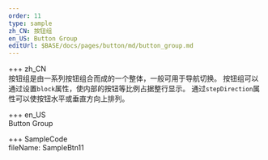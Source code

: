 ```yaml
---   
order: 11  
type: sample  
zh_CN: 按钮组 
en_US: Button Group
editUrl: $BASE/docs/pages/button/md/button_group.md
---      
```


+++ zh_CN   
按钮组是由一系列按钮组合而成的一个整体，一般可用于导航切换。
按钮组可以通过设置<Code>block</Code>属性，使内部的按钮等比例占据整行显示。
通过<Code>stepDirection</Code>属性可以使按钮水平或垂直方向上排列。

+++ en_US   
Button Group

+++ SampleCode  
fileName: SampleBtn11

